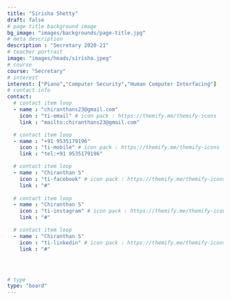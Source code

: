 ```yaml
---
title: "Sirisha Shetty"
draft: false
# page title background image
bg_image: "images/backgrounds/page-title.jpg"
# meta description
description : "Secretary 2020-21"
# teacher portrait
image: "images/heads/sirisha.jpeg"
# course
course: "Secretary"
# interest
interest: ["Piano","Computer Security","Human Computer Interfacing"]
# contact info
contact:
  # contact item loop
  - name : "chiranthans23@gmail.com"
    icon : "ti-email" # icon pack : https://themify.me/themify-icons
    link : "mailto:chiranthans23@gmail.com"

  # contact item loop
  - name : "+91 9535179196"
    icon : "ti-mobile" # icon pack : https://themify.me/themify-icons
    link : "tel:+91 9535179196"

  # contact item loop
  - name : "Chiranthan S"
    icon : "ti-facebook" # icon pack : https://themify.me/themify-icons
    link : "#"
  
  # contact item loop
  - name : "Chiranthan S"
    icon : "ti-instagram" # icon pack : https://themify.me/themify-icons
    link : "#"

  # contact item loop
  - name : "Chiranthan S"
    icon : "ti-linkedin" # icon pack : https://themify.me/themify-icons
    link : "#"




# type
type: "board"
---
```

